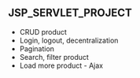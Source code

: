 ## JSP_SERVLET_PROJECT

+ CRUD product
+ Login, logout, decentralization
+ Pagination 
+ Search, filter product
+ Load more product - Ajax


